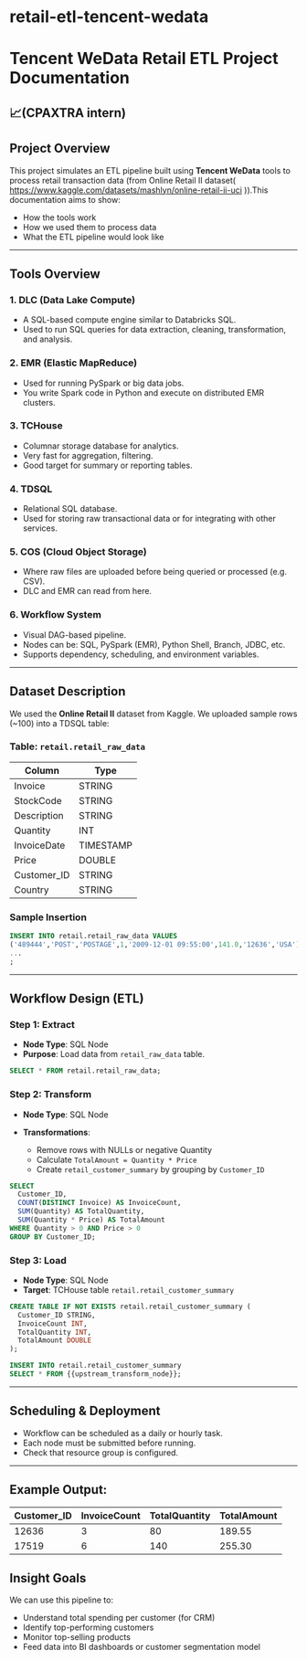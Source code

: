 # retail-etl-tencent-wedata
# Tencent WeData Retail ETL Project Documentation 
## 📈(CPAXTRA intern)

## Project Overview

This project simulates an ETL pipeline built using **Tencent WeData** tools to process retail transaction data (from Online Retail II dataset( https://www.kaggle.com/datasets/mashlyn/online-retail-ii-uci )).This documentation aims to show:

* How the tools work
* How we used them to process data
* What the ETL pipeline would look like

---

## Tools Overview

### 1. **DLC (Data Lake Compute)**

* A SQL-based compute engine similar to Databricks SQL.
* Used to run SQL queries for data extraction, cleaning, transformation, and analysis.

### 2. **EMR (Elastic MapReduce)**

* Used for running PySpark or big data jobs.
* You write Spark code in Python and execute on distributed EMR clusters.

### 3. **TCHouse**

* Columnar storage database for analytics.
* Very fast for aggregation, filtering.
* Good target for summary or reporting tables.

### 4. **TDSQL**

* Relational SQL database.
* Used for storing raw transactional data or for integrating with other services.

### 5. **COS (Cloud Object Storage)**

* Where raw files are uploaded before being queried or processed (e.g. CSV).
* DLC and EMR can read from here.

### 6. **Workflow System**

* Visual DAG-based pipeline.
* Nodes can be: SQL, PySpark (EMR), Python Shell, Branch, JDBC, etc.
* Supports dependency, scheduling, and environment variables.

---

## Dataset Description

We used the **Online Retail II** dataset from Kaggle. We uploaded sample rows (\~100) into a TDSQL table:

### Table: `retail.retail_raw_data`

| Column       | Type      |
| ------------ | --------- |
| Invoice      | STRING    |
| StockCode    | STRING    |
| Description  | STRING    |
| Quantity     | INT       |
| InvoiceDate  | TIMESTAMP |
| Price        | DOUBLE    |
| Customer\_ID | STRING    |
| Country      | STRING    |

### Sample Insertion

```sql
INSERT INTO retail.retail_raw_data VALUES
('489444','POST','POSTAGE',1,'2009-12-01 09:55:00',141.0,'12636','USA'),
...
;
```

---

## Workflow Design (ETL)

### Step 1: Extract

* **Node Type**: SQL Node
* **Purpose**: Load data from `retail_raw_data` table.

```sql
SELECT * FROM retail.retail_raw_data;
```

### Step 2: Transform

* **Node Type**: SQL Node
* **Transformations**:

  * Remove rows with NULLs or negative Quantity
  * Calculate `TotalAmount = Quantity * Price`
  * Create `retail_customer_summary` by grouping by `Customer_ID`

```sql
SELECT
  Customer_ID,
  COUNT(DISTINCT Invoice) AS InvoiceCount,
  SUM(Quantity) AS TotalQuantity,
  SUM(Quantity * Price) AS TotalAmount
WHERE Quantity > 0 AND Price > 0
GROUP BY Customer_ID;
```

### Step 3: Load

* **Node Type**: SQL Node
* **Target**: TCHouse table `retail.retail_customer_summary`

```sql
CREATE TABLE IF NOT EXISTS retail.retail_customer_summary (
  Customer_ID STRING,
  InvoiceCount INT,
  TotalQuantity INT,
  TotalAmount DOUBLE
);

INSERT INTO retail.retail_customer_summary
SELECT * FROM {{upstream_transform_node}};
```

---

## Scheduling & Deployment

* Workflow can be scheduled as a daily or hourly task.
* Each node must be submitted before running.
* Check that resource group is configured.

---

## Example Output:

| Customer_ID | InvoiceCount | TotalQuantity | TotalAmount |
|-------------|--------------|----------------|--------------|
| 12636       | 3            | 80             | 189.55       |
| 17519       | 6            | 140            | 255.30       |

## Insight Goals

We can use this pipeline to:
- Understand total spending per customer (for CRM)
- Identify top-performing customers
- Monitor top-selling products
- Feed data into BI dashboards or customer segmentation model


